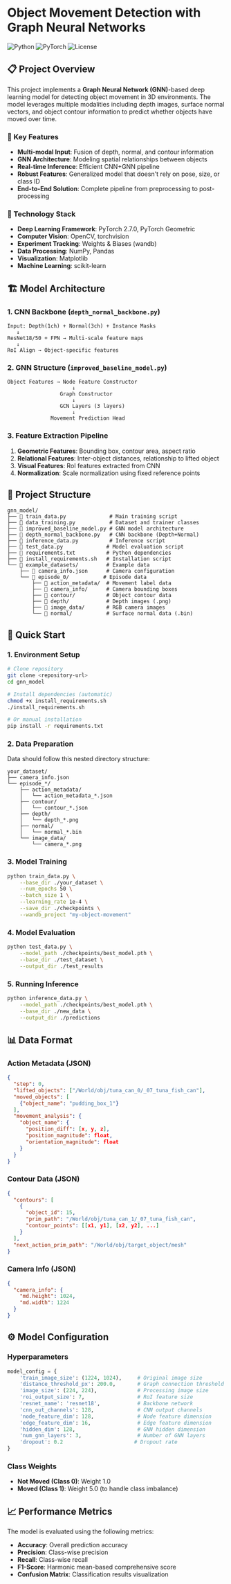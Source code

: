 # Object Movement Detection with Graph Neural Networks

![Python](https://img.shields.io/badge/python-3.8+-blue.svg)
![PyTorch](https://img.shields.io/badge/PyTorch-2.7.0-red.svg)
![License](https://img.shields.io/badge/license-MIT-green.svg)

## 📋 Project Overview

This project implements a **Graph Neural Network (GNN)**-based deep learning model for detecting object movement in 3D environments. The model leverages multiple modalities including depth images, surface normal vectors, and object contour information to predict whether objects have moved over time.

### 🎯 Key Features

- **Multi-modal Input**: Fusion of depth, normal, and contour information
- **GNN Architecture**: Modeling spatial relationships between objects
- **Real-time Inference**: Efficient CNN+GNN pipeline
- **Robust Features**: Generalized model that doesn't rely on pose, size, or class ID
- **End-to-End Solution**: Complete pipeline from preprocessing to post-processing

### 🔬 Technology Stack

- **Deep Learning Framework**: PyTorch 2.7.0, PyTorch Geometric
- **Computer Vision**: OpenCV, torchvision
- **Experiment Tracking**: Weights & Biases (wandb)
- **Data Processing**: NumPy, Pandas
- **Visualization**: Matplotlib
- **Machine Learning**: scikit-learn

## 🏗️ Model Architecture

### 1. CNN Backbone (`depth_normal_backbone.py`)

```
Input: Depth(1ch) + Normal(3ch) + Instance Masks
   ↓
ResNet18/50 + FPN → Multi-scale feature maps
   ↓
RoI Align → Object-specific features
```

### 2. GNN Structure (`improved_baseline_model.py`)

```
Object Features → Node Feature Constructor
                     ↓
                 Graph Constructor
                     ↓
                 GCN Layers (3 layers)
                     ↓
              Movement Prediction Head
```

### 3. Feature Extraction Pipeline

1. **Geometric Features**: Bounding box, contour area, aspect ratio
2. **Relational Features**: Inter-object distances, relationship to lifted object
3. **Visual Features**: RoI features extracted from CNN
4. **Normalization**: Scale normalization using fixed reference points

## 📁 Project Structure

```
gnn_model/
├── 📜 train_data.py              # Main training script
├── 📜 data_training.py           # Dataset and trainer classes
├── 📜 improved_baseline_model.py # GNN model architecture
├── 📜 depth_normal_backbone.py   # CNN backbone (Depth+Normal)
├── 📜 inference_data.py          # Inference script
├── 📜 test_data.py              # Model evaluation script
├── 📜 requirements.txt          # Python dependencies
├── 📜 install_requirements.sh   # Installation script
└── 📁 example_datasets/         # Example data
    ├── 📜 camera_info.json      # Camera configuration
    └── 📁 episode_0/           # Episode data
        ├── 📁 action_metadata/  # Movement label data
        ├── 📁 camera_info/      # Camera bounding boxes
        ├── 📁 contour/          # Object contour data
        ├── 📁 depth/            # Depth images (.png)
        ├── 📁 image_data/       # RGB camera images
        └── 📁 normal/           # Surface normal data (.bin)
```

## 🚀 Quick Start

### 1. Environment Setup

```bash
# Clone repository
git clone <repository-url>
cd gnn_model

# Install dependencies (automatic)
chmod +x install_requirements.sh
./install_requirements.sh

# Or manual installation
pip install -r requirements.txt
```

### 2. Data Preparation

Data should follow this nested directory structure:

```
your_dataset/
├── camera_info.json
└── episode_*/
    ├── action_metadata/
    │   └── action_metadata_*.json
    ├── contour/
    │   └── contour_*.json
    ├── depth/
    │   └── depth_*.png
    ├── normal/
    │   └── normal_*.bin
    └── image_data/
        └── camera_*.png
```

### 3. Model Training

```bash
python train_data.py \
    --base_dir ./your_dataset \
    --num_epochs 50 \
    --batch_size 1 \
    --learning_rate 1e-4 \
    --save_dir ./checkpoints \
    --wandb_project "my-object-movement"
```

### 4. Model Evaluation

```bash
python test_data.py \
    --model_path ./checkpoints/best_model.pth \
    --base_dir ./test_dataset \
    --output_dir ./test_results
```

### 5. Running Inference

```bash
python inference_data.py \
    --model_path ./checkpoints/best_model.pth \
    --base_dir ./new_data \
    --output_dir ./predictions
```

## 📊 Data Format

### Action Metadata (JSON)
```json
{
  "step": 0,
  "lifted_objects": ["/World/obj/tuna_can_0/_07_tuna_fish_can"],
  "moved_objects": [
    {"object_name": "pudding_box_1"}
  ],
  "movement_analysis": {
    "object_name": {
      "position_diff": [x, y, z],
      "position_magnitude": float,
      "orientation_magnitude": float
    }
  }
}
```

### Contour Data (JSON)
```json
{
  "contours": [
    {
      "object_id": 15,
      "prim_path": "/World/obj/tuna_can_1/_07_tuna_fish_can",
      "contour_points": [[x1, y1], [x2, y2], ...]
    }
  ],
  "next_action_prim_path": "/World/obj/target_object/mesh"
}
```

### Camera Info (JSON)
```json
{
  "camera_info": {
    "md.height": 1024,
    "md.width": 1224
  }
}
```

## ⚙️ Model Configuration

### Hyperparameters

```python
model_config = {
    'train_image_size': (1224, 1024),     # Original image size
    'distance_threshold_px': 200.0,       # Graph connection threshold
    'image_size': (224, 224),             # Processing image size
    'roi_output_size': 7,                 # RoI feature size
    'resnet_name': 'resnet18',            # Backbone network
    'cnn_out_channels': 128,              # CNN output channels
    'node_feature_dim': 128,              # Node feature dimension
    'edge_feature_dim': 16,               # Edge feature dimension
    'hidden_dim': 128,                    # GNN hidden dimension
    'num_gnn_layers': 3,                  # Number of GNN layers
    'dropout': 0.2                       # Dropout rate
}
```

### Class Weights
- **Not Moved (Class 0)**: Weight 1.0
- **Moved (Class 1)**: Weight 5.0 (to handle class imbalance)

## 📈 Performance Metrics

The model is evaluated using the following metrics:

- **Accuracy**: Overall prediction accuracy
- **Precision**: Class-wise precision
- **Recall**: Class-wise recall
- **F1-Score**: Harmonic mean-based comprehensive score
- **Confusion Matrix**: Classification results visualization